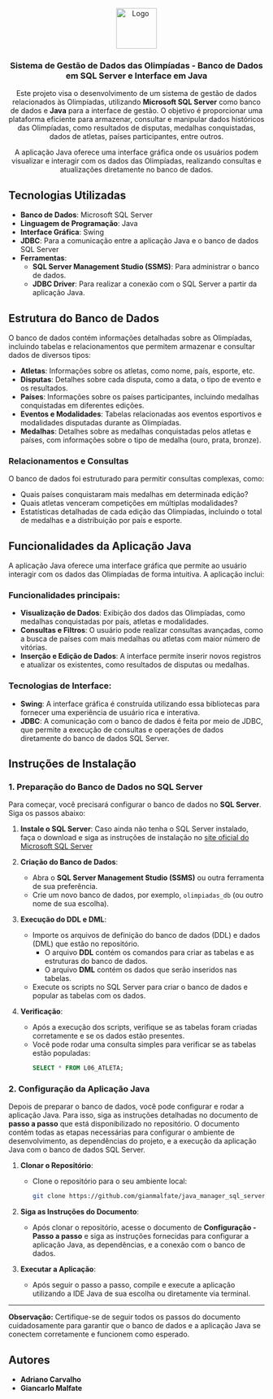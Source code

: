 <br />
<div align="center">
  <a href="https://github.com/othneildrew/Best-README-Template">
    <img src="https://cdn-icons-png.flaticon.com/256/9544/9544010.png" alt="Logo" width="80" height="80">
  </a>

  <h3 align="center">Sistema de Gestão de Dados das Olimpíadas - Banco de Dados em SQL Server e Interface em Java</h3>

  <p align="center">
    Este projeto visa o desenvolvimento de um sistema de gestão de dados relacionados às Olimpíadas, utilizando <strong>Microsoft SQL Server</strong> como banco de dados e <strong>Java</strong> para a interface de gestão. O objetivo é proporcionar uma plataforma eficiente para armazenar, consultar e manipular dados históricos das Olimpíadas, como resultados de disputas, medalhas conquistadas, dados de atletas, países participantes, entre outros.

A aplicação Java oferece uma interface gráfica onde os usuários podem visualizar e interagir com os dados das Olimpíadas, realizando consultas e atualizações diretamente no banco de dados.
  </p>
</div>

## Tecnologias Utilizadas

- **Banco de Dados**: Microsoft SQL Server
- **Linguagem de Programação**: Java
- **Interface Gráfica**: Swing
- **JDBC**: Para a comunicação entre a aplicação Java e o banco de dados SQL Server
- **Ferramentas**:
  - **SQL Server Management Studio (SSMS)**: Para administrar o banco de dados.
  - **JDBC Driver**: Para realizar a conexão com o SQL Server a partir da aplicação Java.

## Estrutura do Banco de Dados

O banco de dados contém informações detalhadas sobre as Olimpíadas, incluindo tabelas e relacionamentos que permitem armazenar e consultar dados de diversos tipos:

- **Atletas**: Informações sobre os atletas, como nome, país, esporte, etc.
- **Disputas**: Detalhes sobre cada disputa, como a data, o tipo de evento e os resultados.
- **Países**: Informações sobre os países participantes, incluindo medalhas conquistadas em diferentes edições.
- **Eventos e Modalidades**: Tabelas relacionadas aos eventos esportivos e modalidades disputadas durante as Olimpíadas.
- **Medalhas**: Detalhes sobre as medalhas conquistadas pelos atletas e países, com informações sobre o tipo de medalha (ouro, prata, bronze).

### Relacionamentos e Consultas

O banco de dados foi estruturado para permitir consultas complexas, como:
- Quais países conquistaram mais medalhas em determinada edição?
- Quais atletas venceram competições em múltiplas modalidades?
- Estatísticas detalhadas de cada edição das Olimpíadas, incluindo o total de medalhas e a distribuição por país e esporte.

## Funcionalidades da Aplicação Java

A aplicação Java oferece uma interface gráfica que permite ao usuário interagir com os dados das Olimpíadas de forma intuitiva. A aplicação inclui:

### Funcionalidades principais:
- **Visualização de Dados**: Exibição dos dados das Olimpíadas, como medalhas conquistadas por país, atletas e modalidades.
- **Consultas e Filtros**: O usuário pode realizar consultas avançadas, como a busca de países com mais medalhas ou atletas com maior número de vitórias.
- **Inserção e Edição de Dados**: A interface permite inserir novos registros e atualizar os existentes, como resultados de disputas ou medalhas.
  
### Tecnologias de Interface:
- **Swing**: A interface gráfica é construída utilizando essa bibliotecas para fornecer uma experiência de usuário rica e interativa.
- **JDBC**: A comunicação com o banco de dados é feita por meio de JDBC, que permite a execução de consultas e operações de dados diretamente do banco de dados SQL Server.

## Instruções de Instalação

### 1. Preparação do Banco de Dados no SQL Server

Para começar, você precisará configurar o banco de dados no **SQL Server**. Siga os passos abaixo:

1. **Instale o SQL Server**: Caso ainda não tenha o SQL Server instalado, faça o download e siga as instruções de instalação no [site oficial do Microsoft SQL Server](https://www.microsoft.com/pt-br/sql-server/sql-server-downloads)

2. **Criação do Banco de Dados**: 
   - Abra o **SQL Server Management Studio (SSMS)** ou outra ferramenta de sua preferência.
   - Crie um novo banco de dados, por exemplo, `olimpiadas_db` (ou outro nome de sua escolha).
   
3. **Execução do DDL e DML**:
   - Importe os arquivos de definição do banco de dados (DDL) e dados (DML) que estão no repositório.
     - O arquivo **DDL** contém os comandos para criar as tabelas e as estruturas do banco de dados.
     - O arquivo **DML** contém os dados que serão inseridos nas tabelas.
   - Execute os scripts no SQL Server para criar o banco de dados e popular as tabelas com os dados.

4. **Verificação**:
   - Após a execução dos scripts, verifique se as tabelas foram criadas corretamente e se os dados estão presentes.
   - Você pode rodar uma consulta simples para verificar se as tabelas estão populadas:
     ```sql
     SELECT * FROM L06_ATLETA;
     ```

### 2. Configuração da Aplicação Java

Depois de preparar o banco de dados, você pode configurar e rodar a aplicação Java. Para isso, siga as instruções detalhadas no documento de **passo a passo** que está disponibilizado no repositório. O documento contém todas as etapas necessárias para configurar o ambiente de desenvolvimento, as dependências do projeto, e a execução da aplicação Java com o banco de dados SQL Server.

1. **Clonar o Repositório**:
   - Clone o repositório para o seu ambiente local:
     ```bash
     git clone https://github.com/gianmalfate/java_manager_sql_server.git
     ```

2. **Siga as Instruções do Documento**:
   - Após clonar o repositório, acesse o documento de **Configuração - Passo a passo** e siga as instruções fornecidas para configurar a aplicação Java, as dependências, e a conexão com o banco de dados.

3. **Executar a Aplicação**:
   - Após seguir o passo a passo, compile e execute a aplicação utilizando a IDE Java de sua escolha ou diretamente via terminal.

---

**Observação:** Certifique-se de seguir todos os passos do documento cuidadosamente para garantir que o banco de dados e a aplicação Java se conectem corretamente e funcionem como esperado.


## Autores

- **Adriano Carvalho**
- **Giancarlo Malfate**
